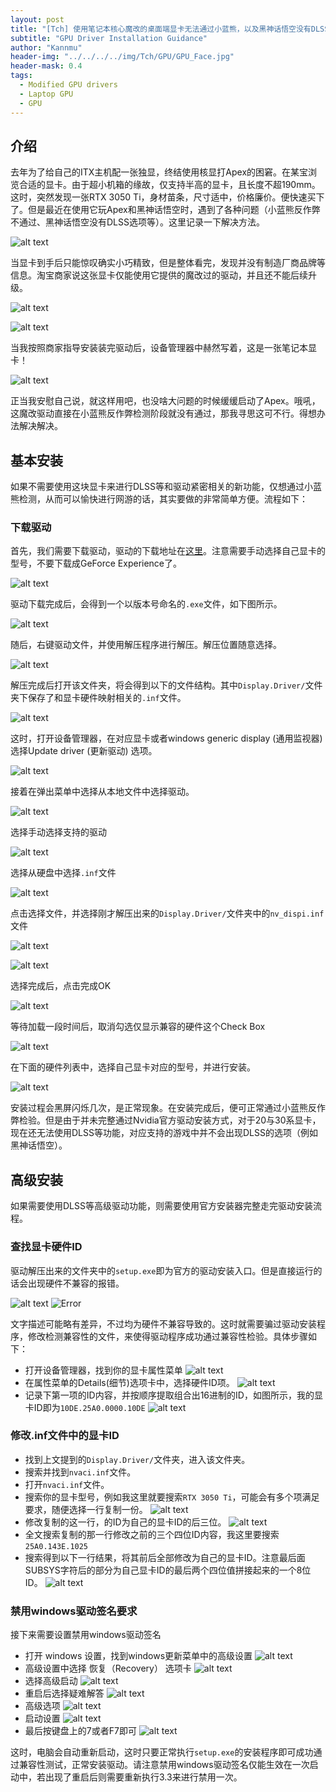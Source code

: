 ```yaml
---
layout: post
title: "[Tch] 使用笔记本核心魔改的桌面端显卡无法通过小蓝熊，以及黑神话悟空没有DLSS的解决方法"
subtitle: "GPU Driver Installation Guidance"
author: "Kannmu"
header-img: "../../../../img/Tch/GPU/GPU_Face.jpg"
header-mask: 0.4
tags:
  - Modified GPU drivers
  - Laptop GPU
  - GPU
---
```


<!-- Latex Support -->
<head>
    <script src="https://cdn.mathjax.org/mathjax/latest/MathJax.js?config=TeX-AMS-MML_HTMLorMML" type="text/javascript"></script>
    <script type="text/x-mathjax-config">
        MathJax.Hub.Config({
            tex2jax: {
            skipTags: ['script', 'noscript', 'style', 'textarea', 'pre'],
            inlineMath: [['$','$']]
            }
        });
    </script>
</head>

## 介绍

去年为了给自己的ITX主机配一张独显，终结使用核显打Apex的困窘。在某宝浏览合适的显卡。由于超小机箱的缘故，仅支持半高的显卡，且长度不超190mm。这时，突然发现一张RTX 3050 Ti，身材苗条，尺寸适中，价格廉价。便快速买下了。但是最近在使用它玩Apex和黑神话悟空时，遇到了各种问题（小蓝熊反作弊不通过、黑神话悟空没有DLSS选项等）。这里记录一下解决方法。

![alt text](../../../../img/Tch/GPU/GPU_ALL.jpg)

当显卡到手后只能惊叹确实小巧精致，但是整体看完，发现并没有制造厂商品牌等信息。淘宝商家说这张显卡仅能使用它提供的魔改过的驱动，并且还不能后续升级。

![alt text](../../../../img/Tch/GPU/GPU_IO.jpg)

![alt text](../../../../img/Tch/GPU/GPU_Back.jpg)

当我按照商家指导安装装完驱动后，设备管理器中赫然写着，这是一张笔记本显卡！

![alt text](../../../../img/Tch/GPU/GPU_0.png)

正当我安慰自己说，就这样用吧，也没啥大问题的时候缓缓启动了Apex。哦吼，这魔改驱动直接在小蓝熊反作弊检测阶段就没有通过，那我寻思这可不行。得想办法解决解决。

## 基本安装

如果不需要使用这块显卡来进行DLSS等和驱动紧密相关的新功能，仅想通过小蓝熊检测，从而可以愉快进行网游的话，其实要做的非常简单方便。流程如下：

### 下载驱动

首先，我们需要下载驱动，驱动的下载地址在[这里](https://www.nvidia.cn/geforce/drivers/)。注意需要手动选择自己显卡的型号，不要下载成GeForce Experience了。

![alt text](../../../../img/Tch/GPU/GPU_1.png)

驱动下载完成后，会得到一个以版本号命名的```.exe```文件，如下图所示。

![alt text](../../../../img/Tch/GPU/GPU_Driver.png)

随后，右键驱动文件，并使用解压程序进行解压。解压位置随意选择。

![alt text](../../../../img/Tch/GPU/GPU_Unzip.png)

解压完成后打开该文件夹，将会得到以下的文件结构。其中```Display.Driver/```文件夹下保存了和显卡硬件映射相关的```.inf```文件。

![alt text](../../../../img/Tch/GPU/GPU_Unzip_Finish.png)

这时，打开设备管理器，在对应显卡或者windows generic display (通用监视器) 选择Update driver (更新驱动) 选项。

![alt text](../../../../img/Tch/GPU/image.png)

接着在弹出菜单中选择从本地文件中选择驱动。

![alt text](../../../../img/Tch/GPU/image-1.png)

选择手动选择支持的驱动

![alt text](../../../../img/Tch/GPU/image-2.png)

选择从硬盘中选择```.inf```文件

![alt text](../../../../img/Tch/GPU/image-3.png)

点击选择文件，并选择刚才解压出来的```Display.Driver/```文件夹中的```nv_dispi.inf```文件

![alt text](../../../../img/Tch/GPU/image-4.png)

![alt text](../../../../img/Tch/GPU/image-5.png)

选择完成后，点击完成OK

![alt text](../../../../img/Tch/GPU/image-6.png)

等待加载一段时间后，取消勾选仅显示兼容的硬件这个Check Box

![alt text](../../../../img/Tch/GPU/image-7.png)

在下面的硬件列表中，选择自己显卡对应的型号，并进行安装。

![alt text](../../../../img/Tch/GPU/image-8.png)

安装过程会黑屏闪烁几次，是正常现象。在安装完成后，便可正常通过小蓝熊反作弊检验。但是由于并未完整通过Nvidia官方驱动安装方式，对于20与30系显卡，现在还无法使用DLSS等功能，对应支持的游戏中并不会出现DLSS的选项（例如黑神话悟空）。

## 高级安装

如果需要使用DLSS等高级驱动功能，则需要使用官方安装器完整走完驱动安装流程。

### 查找显卡硬件ID

驱动解压出来的文件夹中的```setup.exe```即为官方的驱动安装入口。但是直接运行的话会出现硬件不兼容的报错。

![alt text](../../../../img/Tch/GPU/image-9.png)
![Error](https://dynamic-image.yesky.com/1200x-/uploadImages/2022/074/13/9HFLS1N5478A.jpg)

文字描述可能略有差异，不过均为硬件不兼容导致的。这时就需要骗过驱动安装程序，修改检测兼容性的文件，来使得驱动程序成功通过兼容性检验。具体步骤如下：

- 打开设备管理器，找到你的显卡属性菜单
![alt text](../../../../img/Tch/GPU/image-11.png)
- 在属性菜单的Details(细节)选项卡中，选择硬件ID项。
![alt text](../../../../img/Tch/GPU/image-12.png)
- 记录下第一项的ID内容，并按顺序提取组合出16进制的ID，如图所示，我的显卡ID即为```10DE.25A0.0000.10DE```
![alt text](../../../../img/Tch/GPU/image-13.png)

### 修改.inf文件中的显卡ID

- 找到上文提到的```Display.Driver/```文件夹，进入该文件夹。
- 搜索并找到```nvaci.inf```文件。
- 打开```nvaci.inf```文件。
- 搜索你的显卡型号，例如我这里就要搜索```RTX 3050 Ti```，可能会有多个项满足要求，随便选择一行复制一份。
![alt text](../../../../img/Tch/GPU/image-10.png)
- 修改复制的这一行，的ID为自己的显卡ID的后三位。
![alt text](../../../../img/Tch/GPU/image-14.png)
- 全文搜索复制的那一行修改之前的三个四位ID内容，我这里要搜索```25A0.143E.1025```
- 搜索得到以下一行结果，将其前后全部修改为自己的显卡ID。注意最后面SUBSYS字符后的部分为自己显卡ID的最后两个四位值拼接起来的一个8位ID。
![alt text](../../../../img/Tch/GPU/image-15.png)

### 禁用windows驱动签名要求

接下来需要设置禁用windows驱动签名

- 打开 windows 设置，找到windows更新菜单中的高级设置
![alt text](../../../../img/Tch/GPU/image-16.png)
- 高级设置中选择 恢复（Recovery） 选项卡
![alt text](../../../../img/Tch/GPU/image-17.png)
- 选择高级启动
![alt text](../../../../img/Tch/GPU/image-18.png)
- 重启后选择疑难解答
![alt text](https://mspoweruser.com/wp-content/uploads/2024/01/Driver-Signature-Enforcement-Windows-11-Troubleshoot-e1704803350424.jpg)
- 高级选项
![alt text](https://mspoweruser.com/wp-content/uploads/2024/01/Driver-Signature-Enforcement-Windows-11-Advanced-Options-e1704803529871.jpg)
- 启动设置
![alt text](https://mspoweruser.com/wp-content/uploads/2024/01/Driver-Signature-Enforcement-Windows-11-Startup-Settings-e1704804046896.jpg)
- 最后按键盘上的7或者F7即可
![alt text](https://mspoweruser.com/wp-content/uploads/2024/01/Driver-Signature-Enforcement-Windows-11-Startup-Settings-Restart-e1704804317196.jpg)

这时，电脑会自动重新启动，这时只要正常执行```setup.exe```的安装程序即可成功通过兼容性测试，正常安装驱动。请注意禁用windows驱动签名仅能生效在一次启动中，若出现了重启后则需要重新执行3.3来进行禁用一次。

